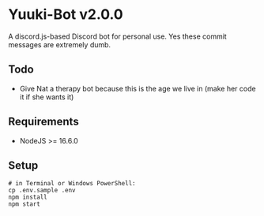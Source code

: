 # Yuuki-Bot v2.0.0
A discord.js-based Discord bot for personal use. Yes these commit messages are extremely dumb.

## Todo
- Give Nat a therapy bot because this is the age we live in (make her code it if she wants it)

## Requirements
- NodeJS >= 16.6.0

## Setup
```pwsh
# in Terminal or Windows PowerShell:
cp .env.sample .env
npm install
npm start
```
